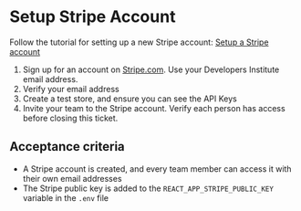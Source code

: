 # Setup Stripe Account

Follow the tutorial for setting up a new Stripe account: [Setup a Stripe account](https://www.loom.com/share/0fec179f030f464788784035d37b8f2a)

1. Sign up for an account on [Stripe.com](https://stripe.com/nz). Use your Developers Institute email address.
2. Verify your email address
3. Create a test store, and ensure you can see the API Keys
4. Invite your team to the Stripe account. Verify each person has access before closing this ticket.

## Acceptance criteria

- A Stripe account is created, and every team member can access it with their own email addresses
- The Stripe public key is added to the `REACT_APP_STRIPE_PUBLIC_KEY` variable in the `.env` file

